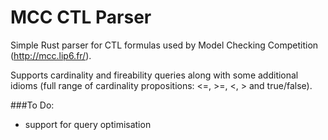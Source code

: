# MCC CTL Parser

Simple Rust parser for CTL formulas used by Model Checking Competition (http://mcc.lip6.fr/).

Supports cardinality and fireability queries along with some additional idioms (full range of cardinality propositions: <=, >=, <, > and true/false).

###To Do:
 - support for query optimisation
